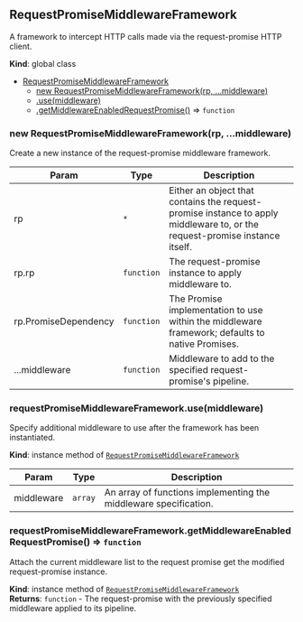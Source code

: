<a name="RequestPromiseMiddlewareFramework"></a>

## RequestPromiseMiddlewareFramework
A framework to intercept HTTP calls made via the request-promise HTTP client.

**Kind**: global class  

* [RequestPromiseMiddlewareFramework](#RequestPromiseMiddlewareFramework)
    * [new RequestPromiseMiddlewareFramework(rp, ...middleware)](#new_RequestPromiseMiddlewareFramework_new)
    * [.use(middleware)](#RequestPromiseMiddlewareFramework+use)
    * [.getMiddlewareEnabledRequestPromise()](#RequestPromiseMiddlewareFramework+getMiddlewareEnabledRequestPromise) ⇒ <code>function</code>

<a name="new_RequestPromiseMiddlewareFramework_new"></a>

### new RequestPromiseMiddlewareFramework(rp, ...middleware)
Create a new instance of the request-promise middleware framework.


| Param | Type | Description |
| --- | --- | --- |
| rp | <code>\*</code> | Either an object that contains the request-promise instance to apply middleware to, or the request-promise instance itself. |
| rp.rp | <code>function</code> | The request-promise instance to apply middleware to. |
| rp.PromiseDependency | <code>function</code> | The Promise implementation to use within the middleware framework; defaults to native Promises. |
| ...middleware | <code>function</code> | Middleware to add to the specified request-promise's pipeline. |

<a name="RequestPromiseMiddlewareFramework+use"></a>

### requestPromiseMiddlewareFramework.use(middleware)
Specify additional middleware to use after the framework has been instantiated.

**Kind**: instance method of [<code>RequestPromiseMiddlewareFramework</code>](#RequestPromiseMiddlewareFramework)  

| Param | Type | Description |
| --- | --- | --- |
| middleware | <code>array</code> | An array of functions implementing the middleware specification. |

<a name="RequestPromiseMiddlewareFramework+getMiddlewareEnabledRequestPromise"></a>

### requestPromiseMiddlewareFramework.getMiddlewareEnabledRequestPromise() ⇒ <code>function</code>
Attach the current middleware list to the request promise get the modified request-promise instance.

**Kind**: instance method of [<code>RequestPromiseMiddlewareFramework</code>](#RequestPromiseMiddlewareFramework)  
**Returns**: <code>function</code> - The request-promise with the previously specified middleware applied to its pipeline.  
